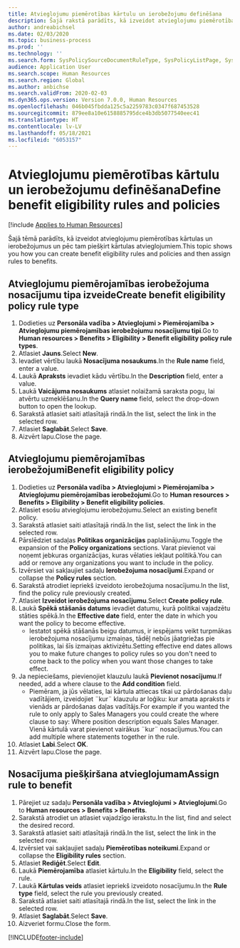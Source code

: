 ```yaml
---
title: Atvieglojumu piemērotības kārtulu un ierobežojumu definēšana
description: Šajā rakstā parādīts, kā izveidot atvieglojumu piemērotības kārtulas un ierobežojumus un pēc tam piešķirt kārtulas atvieglojumiem.
author: andreabichsel
ms.date: 02/03/2020
ms.topic: business-process
ms.prod: ''
ms.technology: ''
ms.search.form: SysPolicySourceDocumentRuleType, SysPolicyListPage, SysPolicy, HcmBenefitEligibilityPolicy, HcmBenefit, BenefitWorkspace, HcmBenefitSummaryPart
audience: Application User
ms.search.scope: Human Resources
ms.search.region: Global
ms.author: anbichse
ms.search.validFrom: 2020-02-03
ms.dyn365.ops.version: Version 7.0.0, Human Resources
ms.openlocfilehash: 046b045fbdda125c5a2259783c0347f687453528
ms.sourcegitcommit: 879ee8a10e6158885795dce4b3db5077540eec41
ms.translationtype: HT
ms.contentlocale: lv-LV
ms.lasthandoff: 05/18/2021
ms.locfileid: "6053157"
---
```

# <a name="define-benefit-eligibility-rules-and-policies"></a><span data-ttu-id="3ffd7-103">Atvieglojumu piemērotības kārtulu un ierobežojumu definēšana</span><span class="sxs-lookup"><span data-stu-id="3ffd7-103">Define benefit eligibility rules and policies</span></span>

[!include [Applies to Human Resources](../includes/applies-to-hr.md)]

<span data-ttu-id="3ffd7-104">Šajā tēmā parādīts, kā izveidot atvieglojumu piemērotības kārtulas un ierobežojumus un pēc tam piešķirt kārtulas atvieglojumiem.</span><span class="sxs-lookup"><span data-stu-id="3ffd7-104">This topic shows you how you can create benefit eligibility rules and policies and then assign rules to benefits.</span></span>  

## <a name="create-benefit-eligibility-policy-rule-type"></a><span data-ttu-id="3ffd7-105">Atvieglojumu piemērojamības ierobežojuma nosacījumu tipa izveide</span><span class="sxs-lookup"><span data-stu-id="3ffd7-105">Create benefit eligibility policy rule type</span></span>

1. <span data-ttu-id="3ffd7-106">Dodieties uz **Personāla vadība > Atvieglojumi > Piemērojamība > Atvieglojumu piemērojamības ierobežojumu nosacījumu tipi**.</span><span class="sxs-lookup"><span data-stu-id="3ffd7-106">Go to **Human resources > Benefits > Eligibility > Benefit eligibility policy rule types**.</span></span>
2. <span data-ttu-id="3ffd7-107">Atlasiet **Jauns**.</span><span class="sxs-lookup"><span data-stu-id="3ffd7-107">Select **New**.</span></span>
3. <span data-ttu-id="3ffd7-108">Ievadiet vērtību laukā **Nosacījuma nosaukums**.</span><span class="sxs-lookup"><span data-stu-id="3ffd7-108">In the **Rule name** field, enter a value.</span></span>
4. <span data-ttu-id="3ffd7-109">Laukā **Apraksts** ievadiet kādu vērtību.</span><span class="sxs-lookup"><span data-stu-id="3ffd7-109">In the **Description** field, enter a value.</span></span>
5. <span data-ttu-id="3ffd7-110">Laukā **Vaicājuma nosaukums** atlasiet nolaižamā saraksta pogu, lai atvērtu uzmeklēšanu.</span><span class="sxs-lookup"><span data-stu-id="3ffd7-110">In the **Query name** field, select the drop-down button to open the lookup.</span></span>
6. <span data-ttu-id="3ffd7-111">Sarakstā atlasiet saiti atlasītajā rindā.</span><span class="sxs-lookup"><span data-stu-id="3ffd7-111">In the list, select the link in the selected row.</span></span>
7. <span data-ttu-id="3ffd7-112">Atlasiet **Saglabāt**.</span><span class="sxs-lookup"><span data-stu-id="3ffd7-112">Select **Save**.</span></span>
8. <span data-ttu-id="3ffd7-113">Aizvērt lapu.</span><span class="sxs-lookup"><span data-stu-id="3ffd7-113">Close the page.</span></span>

## <a name="benefit-eligibility-policy"></a><span data-ttu-id="3ffd7-114">Atvieglojumu piemērojamības ierobežojumi</span><span class="sxs-lookup"><span data-stu-id="3ffd7-114">Benefit eligibility policy</span></span>

1. <span data-ttu-id="3ffd7-115">Dodieties uz **Personāla vadība > Atvieglojumi > Piemērojamība > Atvieglojumu piemērojamības ierobežojumi**.</span><span class="sxs-lookup"><span data-stu-id="3ffd7-115">Go to **Human resources > Benefits > Eligibility > Benefit eligibility policies**.</span></span>
2. <span data-ttu-id="3ffd7-116">Atlasiet esošu atvieglojumu ierobežojumu.</span><span class="sxs-lookup"><span data-stu-id="3ffd7-116">Select an existing benefit policy.</span></span>
3. <span data-ttu-id="3ffd7-117">Sarakstā atlasiet saiti atlasītajā rindā.</span><span class="sxs-lookup"><span data-stu-id="3ffd7-117">In the list, select the link in the selected row.</span></span>
4. <span data-ttu-id="3ffd7-118">Pārslēdziet sadaļas **Politikas organizācijas** paplašinājumu.</span><span class="sxs-lookup"><span data-stu-id="3ffd7-118">Toggle the expansion of the **Policy organizations** sections.</span></span> <span data-ttu-id="3ffd7-119">Varat pievienot vai noņemt jebkuras organizācijas, kuras vēlaties iekļaut politikā.</span><span class="sxs-lookup"><span data-stu-id="3ffd7-119">You can add or remove any organizations you want to include in the policy.</span></span>
5. <span data-ttu-id="3ffd7-120">Izvērsiet vai sakļaujiet sadaļu **Ierobežojuma nosacījumi**.</span><span class="sxs-lookup"><span data-stu-id="3ffd7-120">Expand or collapse the **Policy rules** section.</span></span>
6. <span data-ttu-id="3ffd7-121">Sarakstā atrodiet iepriekš izveidoto ierobežojuma nosacījumu.</span><span class="sxs-lookup"><span data-stu-id="3ffd7-121">In the list, find the policy rule previously created.</span></span>
7. <span data-ttu-id="3ffd7-122">Atlasiet **Izveidot ierobežojuma nosacījumu**.</span><span class="sxs-lookup"><span data-stu-id="3ffd7-122">Select **Create policy rule**.</span></span>
8. <span data-ttu-id="3ffd7-123">Laukā **Spēkā stāšanās datums** ievadiet datumu, kurā politikai vajadzētu stāties spēkā.</span><span class="sxs-lookup"><span data-stu-id="3ffd7-123">In the **Effective date** field, enter the date in which you want the policy to become effective.</span></span>
    * <span data-ttu-id="3ffd7-124">Iestatot spēkā stāšanās beigu datumus, ir iespējams veikt turpmākas ierobežojuma nosacījumu izmaiņas, tādēļ nebūs jāatgriežas pie politikas, lai šīs izmaiņas aktivizētu.</span><span class="sxs-lookup"><span data-stu-id="3ffd7-124">Setting effective end dates allows you to make future changes to policy rules so you don't need to come back to the policy when you want those changes to take effect.</span></span>  
9. <span data-ttu-id="3ffd7-125">Ja nepieciešams, pievienojiet klauzulu laukā **Pievienot nosacījumu**.</span><span class="sxs-lookup"><span data-stu-id="3ffd7-125">If needed, add a where clause to the **Add condition** field.</span></span>
    * <span data-ttu-id="3ffd7-126">Piemēram, ja jūs vēlaties, lai kārtula attiecas tikai uz pārdošanas daļu vadītājiem, izveidojiet ¨kur¨ klauzulu ar loģiku: kur amata apraksts ir vienāds ar pārdošanas daļas vadītājs.</span><span class="sxs-lookup"><span data-stu-id="3ffd7-126">For example if you wanted the rule to only apply to Sales Managers you could create the where clause to say: Where position description equals Sales Manager.</span></span> <span data-ttu-id="3ffd7-127">Vienā kārtulā varat pievienot vairākus ¨kur¨ nosacījumus.</span><span class="sxs-lookup"><span data-stu-id="3ffd7-127">You can add multiple where statements together in the rule.</span></span>  
10. <span data-ttu-id="3ffd7-128">Atlasiet **Labi**.</span><span class="sxs-lookup"><span data-stu-id="3ffd7-128">Select **OK**.</span></span>
11. <span data-ttu-id="3ffd7-129">Aizvērt lapu.</span><span class="sxs-lookup"><span data-stu-id="3ffd7-129">Close the page.</span></span>

## <a name="assign-rule-to-benefit"></a><span data-ttu-id="3ffd7-130">Nosacījuma piešķiršana atvieglojumam</span><span class="sxs-lookup"><span data-stu-id="3ffd7-130">Assign rule to benefit</span></span>

1. <span data-ttu-id="3ffd7-131">Pārejiet uz sadaļu **Personāla vadība > Atvieglojumi > Atvieglojumi**.</span><span class="sxs-lookup"><span data-stu-id="3ffd7-131">Go to **Human resources > Benefits > Benefits**.</span></span>
2. <span data-ttu-id="3ffd7-132">Sarakstā atrodiet un atlasiet vajadzīgo ierakstu.</span><span class="sxs-lookup"><span data-stu-id="3ffd7-132">In the list, find and select the desired record.</span></span>
3. <span data-ttu-id="3ffd7-133">Sarakstā atlasiet saiti atlasītajā rindā.</span><span class="sxs-lookup"><span data-stu-id="3ffd7-133">In the list, select the link in the selected row.</span></span>
4. <span data-ttu-id="3ffd7-134">Izvērsiet vai sakļaujiet sadaļu **Piemērotības noteikumi**.</span><span class="sxs-lookup"><span data-stu-id="3ffd7-134">Expand or collapse the **Eligibility rules** section.</span></span>
5. <span data-ttu-id="3ffd7-135">Atlasiet **Rediģēt**.</span><span class="sxs-lookup"><span data-stu-id="3ffd7-135">Select **Edit**.</span></span>
6. <span data-ttu-id="3ffd7-136">Laukā **Piemērojamība** atlasiet kārtulu.</span><span class="sxs-lookup"><span data-stu-id="3ffd7-136">In the **Eligibility** field, select the rule.</span></span>
7. <span data-ttu-id="3ffd7-137">Laukā **Kārtulas veids** atlasiet iepriekš izveidoto nosacījumu.</span><span class="sxs-lookup"><span data-stu-id="3ffd7-137">In the **Rule type** field, select the rule you previously created.</span></span>
9. <span data-ttu-id="3ffd7-138">Sarakstā atlasiet saiti atlasītajā rindā.</span><span class="sxs-lookup"><span data-stu-id="3ffd7-138">In the list, select the link in the selected row.</span></span>
10. <span data-ttu-id="3ffd7-139">Atlasiet **Saglabāt**.</span><span class="sxs-lookup"><span data-stu-id="3ffd7-139">Select **Save**.</span></span>
11. <span data-ttu-id="3ffd7-140">Aizveriet formu.</span><span class="sxs-lookup"><span data-stu-id="3ffd7-140">Close the form.</span></span>



[!INCLUDE[footer-include](../includes/footer-banner.md)]